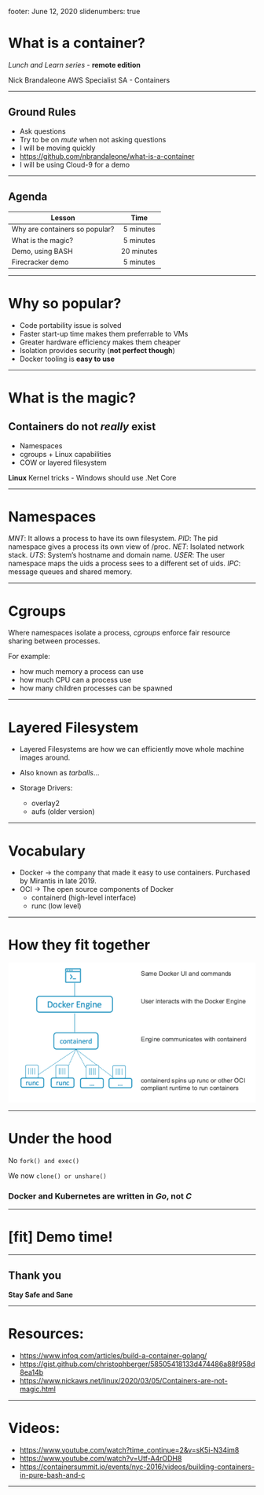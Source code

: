 footer: June 12, 2020
slidenumbers: true

# What is a container?

*Lunch and Learn series* - **remote edition**

Nick Brandaleone
AWS Specialist SA - Containers

--- 
## Ground Rules

- Ask questions
- Try to be on _mute_ when not asking questions
- I will be moving quickly
- https://github.com/nbrandaleone/what-is-a-container
- I will be using Cloud-9 for a demo

--- 
## Agenda

| Lesson                       | Time | 
-------------------------------| :------: | 
Why are containers so popular? | 5 minutes |
What is the magic? | 5 minutes |
Demo, using BASH | 20 minutes |
Firecracker demo | 5 minutes |

---
# Why so popular?

- Code portability issue is solved
- Faster start-up time makes them preferrable to VMs
- Greater hardware efficiency makes them cheaper
- Isolation provides security (**not perfect though**)
- Docker tooling is **easy to use**

---
# What is the magic?

## Containers do not *really* exist

- Namespaces
- cgroups + Linux capabilities
- COW or layered filesystem

**Linux** Kernel tricks - Windows should use .Net Core

---
# Namespaces

*MNT*: It allows a process to have its own filesystem. 
*PID*: The pid namespace gives a process its own view of /proc.
*NET*: Isolated network stack. 
*UTS*: System’s hostname and domain name. 
*USER*: The user namespace maps the uids a process sees to a different set of uids. 
*IPC*: message queues and shared memory.

---
# Cgroups

Where namespaces isolate a process, *cgroups* enforce fair resource sharing between processes.

For example:
- how much memory a process can use
- how much CPU can a process use
- how many children processes can be spawned

---
# Layered Filesystem

- Layered Filesystems are how we can efficiently move whole machine images around.
- Also known as *tarballs*...

- Storage Drivers:
    - overlay2
    - aufs (older version)

---
# Vocabulary

- Docker -> the company that made it easy to use containers. Purchased by Mirantis in late 2019.
- OCI -> The open source components of Docker
    - containerd (high-level interface)
    - runc (low level)

---
# How they fit together

![inline](images/docker.png)

---
# Under the hood

No `fork() and exec()`

We now `clone() or unshare()`

### Docker and Kubernetes are written in *Go*, not *C*

---
# [fit] Demo time! 

---
## Thank you

**Stay Safe and Sane**

---
# Resources:

- https://www.infoq.com/articles/build-a-container-golang/
- https://gist.github.com/christophberger/58505418133d474486a88f958d8ea14b
- https://www.nickaws.net/linux/2020/03/05/Containers-are-not-magic.html

---
# Videos:

- https://www.youtube.com/watch?time_continue=2&v=sK5i-N34im8
- https://www.youtube.com/watch?v=Utf-A4rODH8
- https://containersummit.io/events/nyc-2016/videos/building-containers-in-pure-bash-and-c

---
